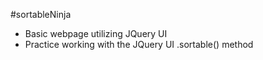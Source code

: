 #sortableNinja

  - Basic webpage utilizing JQuery UI 
  - Practice working with the JQuery UI .sortable() method
  

